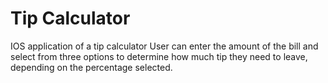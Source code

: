 # Tip Calculator
IOS application of a tip calculator
User can enter the amount of the bill and select from three options to determine how much tip they need to leave, depending on the percentage selected.
